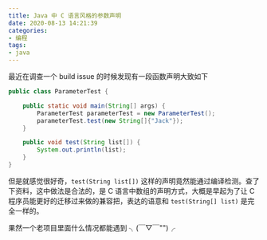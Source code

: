 ```yaml
---
title: Java 中 C 语言风格的参数声明
date: 2020-08-13 14:21:39
categories:
- 编程
tags:
- java
---
```


最近在调查一个 build issue 的时候发现有一段函数声明大致如下

```java
public class ParameterTest {

    public static void main(String[] args) {
        ParameterTest parameterTest = new ParameterTest();
        parameterTest.test(new String[]{"Jack"});
    }

    public void test(String list[]) {
        System.out.println(list);
    }
}
```

但是就感觉很好奇，`test(String list[])` 这样的声明竟然能通过编译检测。查了下资料，这中做法是合法的，是 C 语言中数组的声明方式，大概是早起为了让 C 程序员能更好的迁移过来做的兼容把，表达的语意和 `test(String[] list)` 是完全一样的。

果然一个老项目里面什么情况都能遇到 ╮(￣▽￣"")╭

